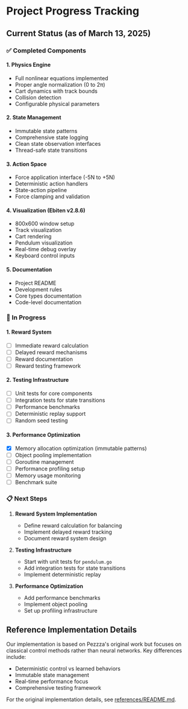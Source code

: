 # Project Progress Tracking

## Current Status (as of March 13, 2025)

### ✅ Completed Components

#### 1. Physics Engine
- Full nonlinear equations implemented
- Proper angle normalization (0 to 2π)
- Cart dynamics with track bounds
- Collision detection
- Configurable physical parameters

#### 2. State Management
- Immutable state patterns
- Comprehensive state logging
- Clean state observation interfaces
- Thread-safe state transitions

#### 3. Action Space
- Force application interface (-5N to +5N)
- Deterministic action handlers
- State-action pipeline
- Force clamping and validation

#### 4. Visualization (Ebiten v2.8.6)
- 800x600 window setup
- Track visualization
- Cart rendering
- Pendulum visualization
- Real-time debug overlay
- Keyboard control inputs

#### 5. Documentation
- Project README
- Development rules
- Core types documentation
- Code-level documentation

### 🚧 In Progress

#### 1. Reward System
- [ ] Immediate reward calculation
- [ ] Delayed reward mechanisms
- [ ] Reward documentation
- [ ] Reward testing framework

#### 2. Testing Infrastructure
- [ ] Unit tests for core components
- [ ] Integration tests for state transitions
- [ ] Performance benchmarks
- [ ] Deterministic replay support
- [ ] Random seed testing

#### 3. Performance Optimization
- [x] Memory allocation optimization (immutable patterns)
- [ ] Object pooling implementation
- [ ] Goroutine management
- [ ] Performance profiling setup
- [ ] Memory usage monitoring
- [ ] Benchmark suite

### 📋 Next Steps

1. **Reward System Implementation**
   - Define reward calculation for balancing
   - Implement delayed reward tracking
   - Document reward system design

2. **Testing Infrastructure**
   - Start with unit tests for `pendulum.go`
   - Add integration tests for state transitions
   - Implement deterministic replay

3. **Performance Optimization**
   - Add performance benchmarks
   - Implement object pooling
   - Set up profiling infrastructure

## Reference Implementation Details

Our implementation is based on Pezzza's original work but focuses on classical control methods rather than neural networks. Key differences include:
- Deterministic control vs learned behaviors
- Immutable state management
- Real-time performance focus
- Comprehensive testing framework

For the original implementation details, see [references/README.md](references/README.md).
